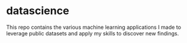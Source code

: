 # datascience
This repo contains the various machine learning applications I made to leverage public datasets and apply my skills to discover new findings.
